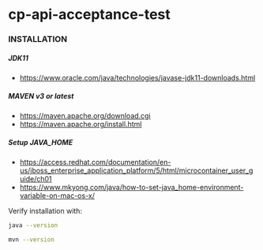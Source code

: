 # cp-api-acceptance-test


### INSTALLATION
##### JDK11
- https://www.oracle.com/java/technologies/javase-jdk11-downloads.html

##### MAVEN v3 or latest
- https://maven.apache.org/download.cgi
- https://maven.apache.org/install.html

##### Setup JAVA_HOME
- https://access.redhat.com/documentation/en-us/jboss_enterprise_application_platform/5/html/microcontainer_user_guide/ch01
- https://www.mkyong.com/java/how-to-set-java_home-environment-variable-on-mac-os-x/

Verify installation with:
```sh
java --version
```
```sh
mvn --version
```